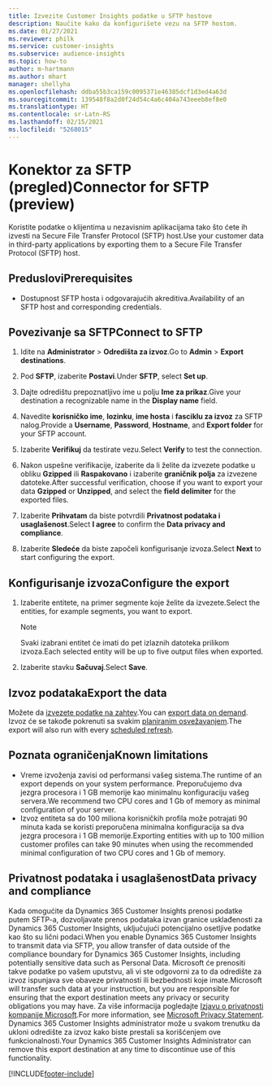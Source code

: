 ```yaml
---
title: Izvezite Customer Insights podatke u SFTP hostove
description: Naučite kako da konfigurišete vezu na SFTP hostom.
ms.date: 01/27/2021
ms.reviewer: philk
ms.service: customer-insights
ms.subservice: audience-insights
ms.topic: how-to
author: m-hartmann
ms.author: mhart
manager: shellyha
ms.openlocfilehash: ddba55b3ca159c0095371e46385dcf1d3ed4a63d
ms.sourcegitcommit: 139548f8a2d0f24d54c4a6c404a743eeeb8ef8e0
ms.translationtype: HT
ms.contentlocale: sr-Latn-RS
ms.lasthandoff: 02/15/2021
ms.locfileid: "5268015"
---
```

# <a name="connector-for-sftp-preview"></a><span data-ttu-id="c59a1-103">Konektor za SFTP (pregled)</span><span class="sxs-lookup"><span data-stu-id="c59a1-103">Connector for SFTP (preview)</span></span>

<span data-ttu-id="c59a1-104">Koristite podatke o klijentima u nezavisnim aplikacijama tako što ćete ih izvesti na Secure File Transfer Protocol (SFTP) host.</span><span class="sxs-lookup"><span data-stu-id="c59a1-104">Use your customer data in third-party applications by exporting them to a Secure File Transfer Protocol (SFTP) host.</span></span>

## <a name="prerequisites"></a><span data-ttu-id="c59a1-105">Preduslovi</span><span class="sxs-lookup"><span data-stu-id="c59a1-105">Prerequisites</span></span>

- <span data-ttu-id="c59a1-106">Dostupnost SFTP hosta i odgovarajućih akreditiva.</span><span class="sxs-lookup"><span data-stu-id="c59a1-106">Availability of an SFTP host and corresponding credentials.</span></span>

## <a name="connect-to-sftp"></a><span data-ttu-id="c59a1-107">Povezivanje sa SFTP</span><span class="sxs-lookup"><span data-stu-id="c59a1-107">Connect to SFTP</span></span>

1. <span data-ttu-id="c59a1-108">Idite na **Administrator** > **Odredišta za izvoz**.</span><span class="sxs-lookup"><span data-stu-id="c59a1-108">Go to **Admin** > **Export destinations**.</span></span>

1. <span data-ttu-id="c59a1-109">Pod **SFTP**, izaberite **Postavi**.</span><span class="sxs-lookup"><span data-stu-id="c59a1-109">Under **SFTP**, select **Set up**.</span></span>

1. <span data-ttu-id="c59a1-110">Dajte odredištu prepoznatljivo ime u polju **Ime za prikaz**.</span><span class="sxs-lookup"><span data-stu-id="c59a1-110">Give your destination a recognizable name in the **Display name** field.</span></span>

1. <span data-ttu-id="c59a1-111">Navedite **korisničko ime**, **lozinku**, **ime hosta** i **fasciklu za izvoz** za SFTP nalog.</span><span class="sxs-lookup"><span data-stu-id="c59a1-111">Provide a **Username**, **Password**, **Hostname**, and **Export folder** for your SFTP account.</span></span>

1. <span data-ttu-id="c59a1-112">Izaberite **Verifikuj** da testirate vezu.</span><span class="sxs-lookup"><span data-stu-id="c59a1-112">Select **Verify** to test the connection.</span></span>

1. <span data-ttu-id="c59a1-113">Nakon uspešne verifikacije, izaberite da li želite da izvezete podatke u obliku **Gzipped** ili **Raspakovano** i izaberite **graničnik polja** za izvezene datoteke.</span><span class="sxs-lookup"><span data-stu-id="c59a1-113">After successful verification, choose if you want to export your data **Gzipped** or **Unzipped**, and select the **field delimiter** for the exported files.</span></span>

1. <span data-ttu-id="c59a1-114">Izaberite **Prihvatam** da biste potvrdili **Privatnost podataka i usaglašenost**.</span><span class="sxs-lookup"><span data-stu-id="c59a1-114">Select **I agree** to confirm the **Data privacy and compliance**.</span></span>

1. <span data-ttu-id="c59a1-115">Izaberite **Sledeće** da biste započeli konfigurisanje izvoza.</span><span class="sxs-lookup"><span data-stu-id="c59a1-115">Select **Next** to start configuring the export.</span></span>

## <a name="configure-the-export"></a><span data-ttu-id="c59a1-116">Konfigurisanje izvoza</span><span class="sxs-lookup"><span data-stu-id="c59a1-116">Configure the export</span></span>

1. <span data-ttu-id="c59a1-117">Izaberite entitete, na primer segmente koje želite da izvezete.</span><span class="sxs-lookup"><span data-stu-id="c59a1-117">Select the entities, for example segments, you want to export.</span></span>

   > [!NOTE]
   > <span data-ttu-id="c59a1-118">Svaki izabrani entitet će imati do pet izlaznih datoteka prilikom izvoza.</span><span class="sxs-lookup"><span data-stu-id="c59a1-118">Each selected entity will be up to five output files when exported.</span></span> 

1. <span data-ttu-id="c59a1-119">Izaberite stavku **Sačuvaj**.</span><span class="sxs-lookup"><span data-stu-id="c59a1-119">Select **Save**.</span></span>

## <a name="export-the-data"></a><span data-ttu-id="c59a1-120">Izvoz podataka</span><span class="sxs-lookup"><span data-stu-id="c59a1-120">Export the data</span></span>

<span data-ttu-id="c59a1-121">Možete da [izvezete podatke na zahtev](export-destinations.md).</span><span class="sxs-lookup"><span data-stu-id="c59a1-121">You can [export data on demand](export-destinations.md).</span></span> <span data-ttu-id="c59a1-122">Izvoz će se takođe pokrenuti sa svakim [planiranim osvežavanjem](system.md#schedule-tab).</span><span class="sxs-lookup"><span data-stu-id="c59a1-122">The export will also run with every [scheduled refresh](system.md#schedule-tab).</span></span>

## <a name="known-limitations"></a><span data-ttu-id="c59a1-123">Poznata ograničenja</span><span class="sxs-lookup"><span data-stu-id="c59a1-123">Known limitations</span></span>

- <span data-ttu-id="c59a1-124">Vreme izvoženja zavisi od performansi vašeg sistema.</span><span class="sxs-lookup"><span data-stu-id="c59a1-124">The runtime of an export depends on your system performance.</span></span> <span data-ttu-id="c59a1-125">Preporučujemo dva jezgra procesora i 1 GB memorije kao minimalnu konfiguraciju vašeg servera.</span><span class="sxs-lookup"><span data-stu-id="c59a1-125">We recommend two CPU cores and 1 Gb of memory as minimal configuration of your server.</span></span> 
- <span data-ttu-id="c59a1-126">Izvoz entiteta sa do 100 miliona korisničkih profila može potrajati 90 minuta kada se koristi preporučena minimalna konfiguracija sa dva jezgra procesora i 1 GB memorije.</span><span class="sxs-lookup"><span data-stu-id="c59a1-126">Exporting entities with up to 100 million customer profiles can take 90 minutes when using the recommended minimal configuration of two CPU cores and 1 Gb of memory.</span></span> 

## <a name="data-privacy-and-compliance"></a><span data-ttu-id="c59a1-127">Privatnost podataka i usaglašenost</span><span class="sxs-lookup"><span data-stu-id="c59a1-127">Data privacy and compliance</span></span>

<span data-ttu-id="c59a1-128">Kada omogućite da Dynamics 365 Customer Insights prenosi podatke putem SFTP-a, dozvoljavate prenos podataka izvan granice usklađenosti za Dynamics 365 Customer Insights, uključujući potencijalno osetljive podatke kao što su lični podaci.</span><span class="sxs-lookup"><span data-stu-id="c59a1-128">When you enable Dynamics 365 Customer Insights to transmit data via SFTP, you allow transfer of data outside of the compliance boundary for Dynamics 365 Customer Insights, including potentially sensitive data such as Personal Data.</span></span> <span data-ttu-id="c59a1-129">Microsoft će prenositi takve podatke po vašem uputstvu, ali vi ste odgovorni za to da odredište za izvoz ispunjava sve obaveze privatnosti ili bezbednosti koje imate.</span><span class="sxs-lookup"><span data-stu-id="c59a1-129">Microsoft will transfer such data at your instruction, but you are responsible for ensuring that the export destination meets any privacy or security obligations you may have.</span></span> <span data-ttu-id="c59a1-130">Za više informacija pogledajte [Izjavu o privatnosti kompanije Microsoft](https://go.microsoft.com/fwlink/?linkid=396732).</span><span class="sxs-lookup"><span data-stu-id="c59a1-130">For more information, see [Microsoft Privacy Statement](https://go.microsoft.com/fwlink/?linkid=396732).</span></span>
<span data-ttu-id="c59a1-131">Dynamics 365 Customer Insights administrator može u svakom trenutku da ukloni odredište za izvoz kako biste prestali sa korišćenjem ove funkcionalnosti.</span><span class="sxs-lookup"><span data-stu-id="c59a1-131">Your Dynamics 365 Customer Insights Administrator can remove this export destination at any time to discontinue use of this functionality.</span></span>


[!INCLUDE[footer-include](../includes/footer-banner.md)]